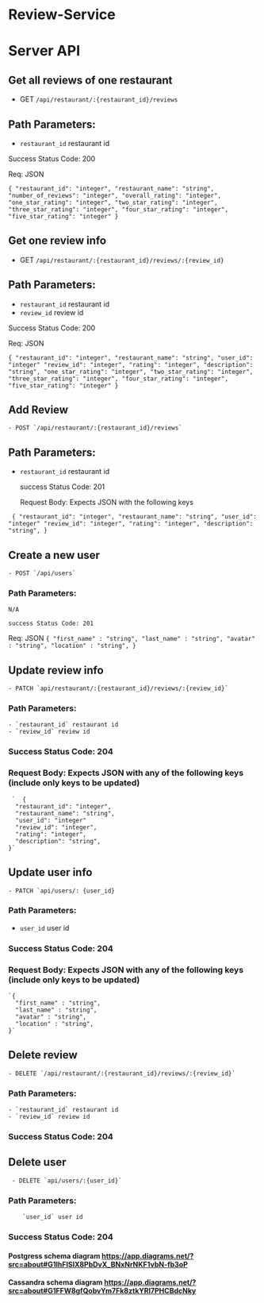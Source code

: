 # Review-Service

# Server API

## Get all reviews of one restaurant
  - GET `/api/restaurant/:{restaurant_id}/reviews`
 ## Path Parameters:
  - `restaurant_id` restaurant id
  
   Success Status Code: 200

Req: JSON

  `{
     "restaurant_id": "integer",
  "restaurant_name": "string",
  "number_of_reviews": "integer",
  "overall_rating": "integer",
  "one_star_rating": "integer",
  "two_star_rating": "integer",
  "three_star_rating": "integer",
  "four_star_rating": "integer",
  "five_star_rating": "integer"
  }`
 ## Get one review info
  - GET `/api/restaurant/:{restaurant_id}/reviews/:{review_id}`

 ## Path Parameters:
  - `restaurant_id` restaurant id
  - `review_id` review id

 Success Status Code: 200

 Req: JSON

  `{
     "restaurant_id": "integer",
  "restaurant_name": "string",
  "user_id": "integer"
  "review_id": "integer",
  "rating": "integer",
  "description": "string",
  "one_star_rating": "integer",
  "two_star_rating": "integer",
  "three_star_rating": "integer",
  "four_star_rating": "integer",
  "five_star_rating": "integer"
  }`


  ## Add Review
    - POST `/api/restaurant/:{restaurant_id}/reviews`
  ## Path Parameters:
  - `restaurant_id` restaurant id
  
    success Status Code: 201

    Request Body: Expects JSON with the following keys

   ` {
  "restaurant_id": "integer",
  "restaurant_name": "string",
  "user_id": "integer"
  "review_id": "integer",
  "rating": "integer",
  "description": "string",
    }`

## Create a new user
    - POST `/api/users`

   ### Path Parameters:
    N/A
    
    success Status Code: 201

 Req: JSON
       `{
      "first_name" : "string",
      "last_name" : "string",
      "avatar" : "string",
      "location" : "string",
    }`
 
 
  ## Update review info
    - PATCH `api/restaurant/:{restaurant_id}/reviews/:{review_id}`

   ### Path Parameters:
    - `restaurant_id` restaurant id
    - `review_id` review id
  
   ### Success Status Code: 204

   ### Request Body: Expects JSON with any of the following keys (include only keys to be updated)

     `  {
      "restaurant_id": "integer",
      "restaurant_name": "string",
      "user_id": "integer"
      "review_id": "integer",
      "rating": "integer",
      "description": "string",
    }`

  ## Update user info
    - PATCH `api/users/: {user_id}
   ### Path Parameters:
   - `user_id`  user id
   ### Success Status Code: 204

   ### Request Body: Expects JSON with any of the following keys (include only keys to be updated)
   
    `{
      "first_name" : "string",
      "last_name" : "string",
      "avatar" : "string",
      "location" : "string",
    }`
  ## Delete review
    - DELETE `/api/restaurant/:{restaurant_id}/reviews/:{review_id}`


  ### Path Parameters:
    - `restaurant_id` restaurant id
    - `review_id` review id

  ### Success Status Code: 204
  
  ## Delete user
     - DELETE `api/users/:{user_id}`
     
  ### Path Parameters:
        `user_id` user id

  ### Success Status Code: 204


#### Postgress schema diagram https://app.diagrams.net/?src=about#G1lhFISIX8PbDvX_BNxNrNKF1vbN-fb3oP

#### Cassandra schema diagram https://app.diagrams.net/?src=about#G1FFW8gfQobvYm7Fk8ztkYRI7PHCBdcNky
